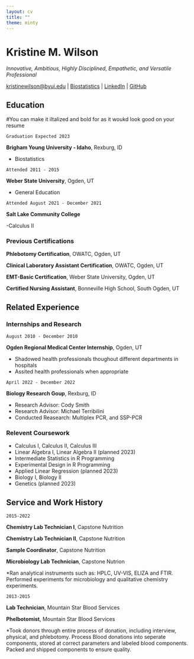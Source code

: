 ```yaml
---
layout: cv
title: ""
theme: minty
---
```

# Kristine M. Wilson

*Innovative, Ambitious, Highly Disciplined, Empathetic, and Versatile Professional*

<div id="webaddress">
<a href="kristinewilson@byui.edu">kristinewilson@byui.edu</a>
| <a href = "https://www.byui.edu/majors/biostatistics-(bs)">Biostatistics</a>
| <a href="https://www.linkedin.com/groups/13537407/">LinkedIn</a>
| <a href="https://github.com/byuids-resumes">GitHub</a>
</div>

<!-- https://www.monique.tech/the-art-of-markdown -->

## Education

#You can make it iltalized and bold for as it woukd look good on your resume

`Graduation Expected 2023`

__Brigham Young University - Idaho__, Rexburg, ID

- Biostatistics

`Attended 2011 - 2015`

__Weber State University__, Ogden, UT

- General Education

`Attended August 2021 - December 2021`

__Salt Lake Community College__

-Calculus II

### Previous Certifications

__Phlebotomy Certification__, OWATC, Ogden, UT

__Clinical Laboratory Assistant Certification__, OWATC, Ogden, UT

__EMT-Basic Certification__, Weber State University, Ogden, UT

__Certified Nursing Assistant__, Bonneville High School, South Ogden, UT

## Related Experience

### Internships and Research

`August 2010 - December 2010`

__Ogden Regional Medical Center Internship__, Ogden, UT

- Shadowed health professionals thoughout different departments in hospitals
- Assited health professionals when appropriate

`April 2022 - December 2022`

__Biology Research Goup__, Rexburg, ID

- Research Advisor: Cody Smith
- Research Advisor: Michael Terribilini
- Conducted Reasearch: Multiplex PCR, and SSP-PCR

### Relevent Coursework

- Calculus I, Calculus II, Calculus III
- Linear Algebra I, Linear Algebra II (planned 2023)
- Intermediate Statistics in R Programming
- Experimental Design in R Programming
- Applied Linear Regression (planned 2023) 
- Biology I, Biology II
- Genetics (planned 2023)


## Service and Work History

`2015-2022`

__Chemistry Lab Technician I__, Capstone Nutrition

__Chemistry Lab Technician II__, Capstone Nutrition

__Sample Coordinator__, Capstone Nutrition

__Microbiology Lab Technician__, Capstone Nutrion 

*Ran analytical instruments such as: HPLC, UV-VIS, ELIZA and FTIR. Performed experiments for microbiology and qualitative chemistry experiments.


`2013-2015`

__Lab Technician__, Mountain Star Blood Services

__Phelbotomist__, Mountain Star Blood Services

*Took donors through entire process of donation, including interview, physical, and phlebotomy. Process Blood donations into seperate components, stored at correct parameters and labeled blood components. Packed and shipped components to ensure quality. 

<!-- ### Footer

Last updated: December 2022 -->


